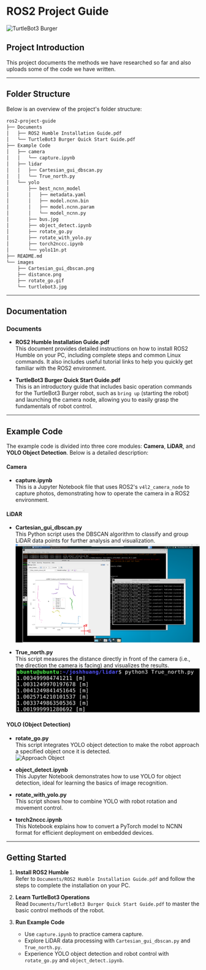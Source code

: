 # ROS2 Project Guide

![TurtleBot3 Burger](https://github.com/username/ros2-project-guide/blob/main/images/turtlebot3.jpg)

## Project Introduction

This project documents the methods we have researched so far and also uploads some of the code we have written.

---

## Folder Structure

Below is an overview of the project's folder structure:

```plaintext
ros2-project-guide
├── Documents
│   ├── ROS2 Humble Installation Guide.pdf
│   └── TurtleBot3 Burger Quick Start Guide.pdf
├── Example Code
│   ├── camera
│   │   └── capture.ipynb
│   ├── lidar
│   │   ├── Cartesian_gui_dbscan.py
│   │   └── True_north.py
│   └── yolo
│       ├── best_ncnn_model
│       │   ├── metadata.yaml
│       │   ├── model.ncnn.bin
│       │   ├── model.ncnn.param
│       │   └── model_ncnn.py
│       ├── bus.jpg
│       ├── object_detect.ipynb
│       ├── rotate_go.py
│       ├── rotate_with_yolo.py
│       ├── torch2nccc.ipynb
│       └── yolo11n.pt
├── README.md
└── images
    ├── Cartesian_gui_dbscan.png
    ├── distance.png
    ├── rotate_go.gif
    └── turtlebot3.jpg
```

---

## Documentation

### Documents

- **ROS2 Humble Installation Guide.pdf**  
  This document provides detailed instructions on how to install ROS2 Humble on your PC, including complete steps and common Linux commands. It also includes useful tutorial links to help you quickly get familiar with the ROS2 environment.

- **TurtleBot3 Burger Quick Start Guide.pdf**  
  This is an introductory guide that includes basic operation commands for the TurtleBot3 Burger robot, such as `bring up` (starting the robot) and launching the camera node, allowing you to easily grasp the fundamentals of robot control.

---

## Example Code

The example code is divided into three core modules: **Camera**, **LiDAR**, and **YOLO Object Detection**. Below is a detailed description:

#### Camera

- **capture.ipynb**  
  This is a Jupyter Notebook file that uses ROS2's `v4l2_camera_node` to capture photos, demonstrating how to operate the camera in a ROS2 environment.

#### LiDAR

- **Cartesian_gui_dbscan.py**  
  This Python script uses the DBSCAN algorithm to classify and group LiDAR data points for further analysis and visualization.  
  ![LiDAR Data Classification](https://github.com/910514/ros2-project-guide/blob/main/images/Cartesian_gui_dbscan.png)

- **True_north.py**  
  This script measures the distance directly in front of the camera (i.e., the direction the camera is facing) and visualizes the results.  
  ![Distance Measurement](https://github.com/910514/ros2-project-guide/blob/main/images/distance.png)

#### YOLO (Object Detection)

- **rotate_go.py**  
  This script integrates YOLO object detection to make the robot approach a specified object once it is detected.  
  ![Approach Object](https://github.com/910514/ros2-project-guide/blob/main/images/rotate_go.gif)

- **object_detect.ipynb**  
  This Jupyter Notebook demonstrates how to use YOLO for object detection, ideal for learning the basics of image recognition.

- **rotate_with_yolo.py**  
  This script shows how to combine YOLO with robot rotation and movement control.

- **torch2nccc.ipynb**  
  This Notebook explains how to convert a PyTorch model to NCNN format for efficient deployment on embedded devices.

---

## Getting Started

1. **Install ROS2 Humble**  
   Refer to `Documents/ROS2 Humble Installation Guide.pdf` and follow the steps to complete the installation on your PC.

2. **Learn TurtleBot3 Operations**  
   Read `Documents/TurtleBot3 Burger Quick Start Guide.pdf` to master the basic control methods of the robot.

3. **Run Example Code**  
   - Use `capture.ipynb` to practice camera capture.  
   - Explore LiDAR data processing with `Cartesian_gui_dbscan.py` and `True_north.py`.  
   - Experience YOLO object detection and robot control with `rotate_go.py` and `object_detect.ipynb`.
